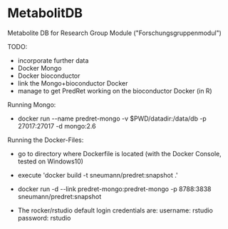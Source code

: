 # MetabolitDB
Metabolite DB for Research Group Module ("Forschungsgruppenmodul")

TODO:
- incorporate further data
- Docker Mongo
- Docker bioconductor
- link the Mongo+bioconductor Docker
- manage to get PredRet working on the bioconductor Docker (in R)

Running Mongo:
- docker run --name predret-mongo -v $PWD/datadir:/data/db -p 27017:27017 -d mongo:2.6

Running the Docker-Files:
- go to directory where Dockerfile is located (with the Docker Console, tested on Windows10)
- execute 'docker build -t sneumann/predret:snapshot .'
- docker run -d --link predret-mongo:predret-mongo -p 8788:3838 sneumann/predret:snapshot 

- The rocker/rstudio default login credentials are:
    username: rstudio
    password: rstudio

